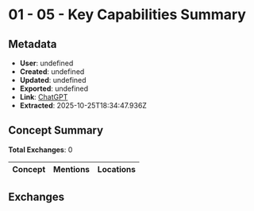 # **01 - 05 - Key Capabilities Summary**

## Metadata

- **User**: undefined
- **Created**: undefined
- **Updated**: undefined
- **Exported**: undefined
- **Link**: [ChatGPT](undefined)
- **Extracted**: 2025-10-25T18:34:47.936Z

## Concept Summary

**Total Exchanges**: 0

| Concept | Mentions | Locations |
|---------|----------|----------|

## Exchanges

